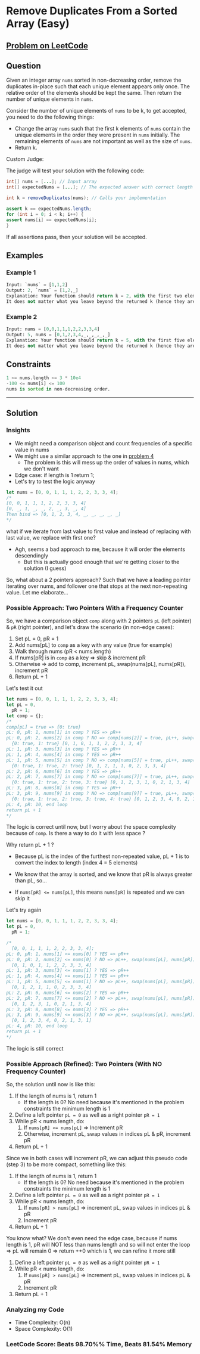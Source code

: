 # Remove Duplicates From a Sorted Array (Easy)

## [Problem on LeetCode](https://leetcode.com/problems/remove-duplicates-from-sorted-array/)

## Question

Given an integer array `nums` sorted in non-decreasing order, remove the duplicates in-place such that each unique element appears only once. The relative order of the elements should be kept the same. Then return the number of unique elements in `nums`.

Consider the number of unique elements of `nums` to be k, to get accepted, you need to do the following things:

- Change the array `nums` such that the first k elements of `nums` contain the unique elements in the order they were present in `nums` initially. The remaining elements of `nums` are not important as well as the size of `nums`.
- Return k.

Custom Judge:

The judge will test your solution with the following code:

```java
int[] nums = [...]; // Input array
int[] expectedNums = [...]; // The expected answer with correct length

int k = removeDuplicates(nums); // Calls your implementation

assert k == expectedNums.length;
for (int i = 0; i < k; i++) {
assert nums[i] == expectedNums[i];
}
```

If all assertions pass, then your solution will be accepted.

## Examples

### Example 1

```py
Input: `nums` = [1,1,2]
Output: 2, `nums` = [1,2,_]
Explanation: Your function should return k = 2, with the first two elements of `nums` being 1 and 2 respectively.
It does not matter what you leave beyond the returned k (hence they are underscores).
```

### Example 2

```py
Input: nums = [0,0,1,1,1,2,2,3,3,4]
Output: 5, nums = [0,1,2,3,4,_,_,_,_,_]
Explanation: Your function should return k = 5, with the first five elements of `nums` being 0, 1, 2, 3, and 4 respectively.
It does not matter what you leave beyond the returned k (hence they are underscores).
```

## Constraints

```py
1 <= nums.length <= 3 * 10e4
-100 <= nums[i] <= 100
nums is sorted in non-decreasing order.
```

---

## Solution

### Insights

- We might need a comparison object and count frequencies of a specific value in nums
- We might use a similar approach to the one in [problem 4](../4-remove-element-easy/)
  - The problem is this will mess up the order of values in nums, which we don't want
- Edge case: if length is 1 return 1;
- Let's try to test the logic anyway

```js
let nums = [0, 0, 1, 1, 1, 2, 2, 3, 3, 4];
/*
[0, 0, 1, 1, 1, 2, 2, 3, 3, 4]
[0, _, 1, _, _, 2, _, 3, _, 4]
Then bind => [0, 1, 2, 3, 4, _, _, _, _, _]
*/
```

what if we iterate from last value to first value and instead of replacing with last value, we replace with first one?

- Agh, seems a bad approach to me, because it will order the elements descendingly
  - But this is actually good enough that we're getting closer to the solution (I guess)

So, what about a 2 pointers approach? Such that we have a leading pointer iterating over nums, and follower one that stops at the next non-repeating value. Let me elaborate...

### Possible Approach: Two Pointers With a Frequency Counter

So, we have a comparison object `comp` along with 2 pointers `pL` (left pointer) & `pR` (right pointer), and let's draw the scenario (in non-edge cases):

1. Set pL = 0, pR = 1
2. Add nums[pL] to `comp` as a key with any value (true for example)
3. Walk through nums (pR < nums.length)
4. If nums[pR] is in `comp` as a key => skip & increment pR
5. Otherwise => add to comp, increment pL, swap(nums[pL], nums[pR]), increment pR
6. Return pL + 1

Let's test it out

```js
let nums = [0, 0, 1, 1, 1, 2, 2, 3, 3, 4];
let pL = 0,
  pR = 1;
let comp = {};
/*
comp[pL] = true => {0: true}
pL: 0, pR: 1, nums[1] in comp ? YES => pR++
pL: 0, pR: 2, nums[2] in comp ? NO => comp[nums[2]] = true, pL++, swap(nums[pL], nums[pR]), pR++
  {0: true, 1: true} [0, 1, 0, 1, 1, 2, 2, 3, 3, 4]
pL: 1, pR: 3, nums[3] in comp ? YES => pR++
pL: 1, pR: 4, nums[4] in comp ? YES => pR++
pL: 1, pR: 5, nums[5] in comp ? NO => comp[nums[5]] = true, pL++, swap(nums[pL], nums[pR]), pR++
  {0: true, 1: true, 2: true} [0, 1, 2, 1, 1, 0, 2, 3, 3, 4]
pL: 2, pR: 6, nums[6] in comp ? YES => pR++
pL: 2, pR: 7, nums[7] in comp ? NO => comp[nums[7]] = true, pL++, swap(nums[pL], nums[pR]), pR++
  {0: true, 1: true, 2: true, 3: true} [0, 1, 2, 3, 1, 0, 2, 1, 3, 4]
pL: 3, pR: 8, nums[8] in comp ? YES => pR++
pL: 3, pR: 9, nums[9] in comp ? NO => comp[nums[9]] = true, pL++, swap(nums[pL], nums[pR]), pR++
  {0: true, 1: true, 2: true, 3: true, 4: true} [0, 1, 2, 3, 4, 0, 2, 1, 3, 1]
pL: 4, pR: 10, end loop
return pL + 1
*/
```

The logic is correct until now, but I worry about the space complexity because of `comp`. Is there a way to do it with less space ?

Why return pL + 1 ?

- Because pL is the index of the furthest non-repeated value, pL + 1 is to convert the index to length (index 4 = 5 elements)

- We know that the array is sorted, and we know that pR is always greater than pL, so...
- If `nums[pR] <= nums[pL]`, this means `nums[pR]` is repeated and we can skip it

Let's try again

```js
let nums = [0, 0, 1, 1, 1, 2, 2, 3, 3, 4];
let pL = 0,
  pR = 1;

/*
  [0, 0, 1, 1, 1, 2, 2, 3, 3, 4];
pL: 0, pR: 1, nums[1] <= nums[0] ? YES => pR++
pL: 0, pR: 2, nums[2] <= nums[0] ? NO => pL++, swap(nums[pL], nums[pR]), pR++
  [0, 1, 0, 1, 1, 2, 2, 3, 3, 4]
pL: 1, pR: 3, nums[3] <= nums[1] ? YES => pR++
pL: 1, pR: 4, nums[4] <= nums[1] ? YES => pR++
pL: 1, pR: 5, nums[5] <= nums[1] ? NO => pL++, swap(nums[pL], nums[pR]), pR++
  [0, 1, 2, 1, 1, 0, 2, 3, 3, 4]
pL: 2, pR: 6, nums[6] <= nums[2] ? YES => pR++
pL: 2, pR: 7, nums[7] <= nums[2] ? NO => pL++, swap(nums[pL], nums[pR]), pR++
  [0, 1, 2, 3, 1, 0, 2, 1, 3, 4]
pL: 3, pR: 8, nums[8] <= nums[3] ? YES => pR++
pL: 3, pR: 9, nums[9] <= nums[3] ? NO => pL++, swap(nums[pL], nums[pR]), pR++
  [0, 1, 2, 3, 4, 0, 2, 1, 3, 1]
pL: 4, pR: 10, end loop
return pL + 1
*/
```

The logic is still correct

### Possible Approach (Refined): Two Pointers (With NO Frequency Counter)

So, the solution until now is like this:

1. If the length of nums is 1, return 1
   - If the length is 0? No need because it's mentioned in the problem constraints the minimum length is 1
2. Define a left pointer `pL = 0` as well as a right pointer `pR = 1`
3. While pR < nums length, do:
   1. If `nums[pR] <= nums[pL]` => Increment pR
   2. Otherwise, increment pL, swap values in indices pL & pR, increment pR
4. Return pL + 1

Since we in both cases will increment pR, we can adjust this pseudo code (step 3) to be more compact, something like this:

1. If the length of nums is 1, return 1
   - If the length is 0? No need because it's mentioned in the problem constraints the minimum length is 1
2. Define a left pointer `pL = 0` as well as a right pointer `pR = 1`
3. While pR < nums length, do:
   1. If `nums[pR] > nums[pL]` => increment pL, swap values in indices pL & pR
   2. Increment pR
4. Return pL + 1

You know what? We don't even need the edge case, because if nums length is 1, pR will NOT less than nums length and so will not enter the loop => pL will remain 0 => return ++0 which is 1, we can refine it more still

1. Define a left pointer `pL = 0` as well as a right pointer `pR = 1`
2. While pR < nums length, do:
   1. If `nums[pR] > nums[pL]` => increment pL, swap values in indices pL & pR
   2. Increment pR
3. Return pL + 1

### Analyzing my Code

- Time Complexity: O(n)
- Space Complexity: O(1)

### LeetCode Score: Beats 98.70%% Time, Beats 81.54% Memory
